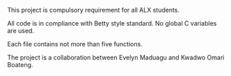 This project is compulsory requirement for all ALX students.

All code is in compliance with Betty style standard. No global C variables are used.

Each file contains not more than five functions.

The project is a collaboration between Evelyn Maduagu and Kwadwo Omari Boateng.